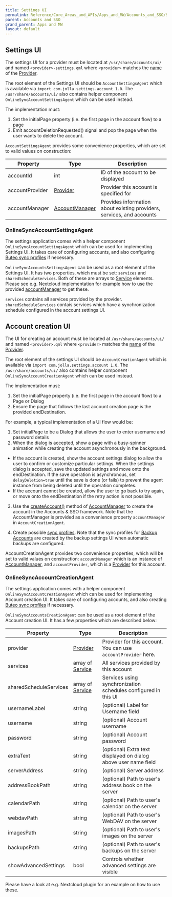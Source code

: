 ```yaml
---
title: Settings UI
permalink: Reference/Core_Areas_and_APIs/Apps_and_MW/Accounts_and_SSO/Settings_UI
parent: Accounts and SSO
grand_parent: Apps and MW
layout: default
---
```


## Settings UI

The settings UI for a provider must be located at `/usr/share/accounts/ui/` and named `<provider>-settings.qml` where `<provider>` matches the [name](https://sailfishos.org/develop/docs/sailfish-accounts/qml-sailfishaccounts-provider.html/#name-prop) of the [Provider](https://sailfishos.org/develop/docs/sailfish-accounts/qml-sailfishaccounts-provider.html/).

The root element of the Settings UI should be `AccountSettingsAgent` which is available via `import com.jolla.settings.account 1.0`.  The `/usr/share/accounts/ui/` also contains helper component `OnlineSyncAccountSettingsAgent` which can be used instead.

The implementation must:

1. Set the initialPage property (i.e. the first page in the account flow) to a page
2. Emit accountDeletionRequested() signal and pop the page when the user wants to delete the account.

`AccountSettingsAgent` provides some convenience properties, which are set to valid values on construction:

| Property        | Type                                                                                                             | Description                                                           |
| --------        | ----                                                                                                             | -----------                                                           |
| accountId       | int                                                                                                              | ID of the account to be displayed                                     |
| accountProvider | [Provider](https://sailfishos.org/develop/docs/sailfish-accounts/qml-sailfishaccounts-provider.html)             | Provider this account is specified for                                |
| accountManager  | [AccountManager](https://sailfishos.org/develop/docs/sailfish-accounts/qml-sailfishaccounts-accountmanager.html) | Provides information about existing providers, services, and accounts |

### OnlineSyncAccountSettingsAgent

The settings application comes with a helper component `OnlineSyncAccountSettingsAgent` which can be used for implementing Settings UI. It takes care of configuring accounts, and also configuring [Buteo sync profiles](/Reference/Core_Areas_and_APIs/Apps_and_MW/Synchronization/#sync-profiles) if necessary.

`OnlineSyncAccountsSettingsAgent` can be used as a root element of the Settings UI. It has two properties, which must be set: `services` and `sharedScheduleServices`. Both of these are arrays to [Service](https://sailfishos.org/develop/docs/sailfish-accounts/qml-sailfishaccounts-service.html/) elements. Please see e.g. Nextcloud implementation for example how to use the provided [accountManager](https://sailfishos.org/develop/docs/sailfish-accounts/qml-sailfishaccounts-accountmanager.html) to get these.

`services` contains all services provided by the provider. `sharedScheduleServices` contais services which have a synchronization schedule configured in the account settings UI.


## Account creation UI

The UI for creating an account must be located at `/usr/share/accounts/ui/` and named `<provider>.qml` where `<provider>` matches the [name](https://sailfishos.org/develop/docs/sailfish-accounts/qml-sailfishaccounts-provider.html/#name-prop) of the [Provider](https://sailfishos.org/develop/docs/sailfish-accounts/qml-sailfishaccounts-provider.html/).

The root element of the settings UI should be `AccountCreationAgent` which is available via `import com.jolla.settings.account 1.0`. The `/usr/share/accounts/ui/` also contains helper component `OnlineSyncAccountCreationAgent` which can be used instead.

The implementation must:

1. Set the initialPage property (i.e. the first page in the account flow) to a Page or Dialog
2. Ensure the page that follows the last account creation page is the provided endDestination.

For example, a typical implementation of a UI flow would be:

1. Set initialPage to be a Dialog that allows the user to enter username and password details
2. When the dialog is accepted, show a page with a busy-spinner animation while creating the account asynchronously in the background. 
 - If the account is created, show the account settings dialog to allow the user to confirm or customize particular settings. When the settings dialog is accepted, save the updated settings and move onto the endDestination. If the save operation is asynchronous, set `delayDeletion=true` until the save is done (or fails) to prevent the agent instance from being deleted until the operation completes.
 - If the account cannot be created, allow the user to go back to try again, or move onto the endDestination if the retry action is not possible.

3. Use the [createAccount()](https://sailfishos.org/develop/docs/sailfish-accounts/qml-sailfishaccounts-accountmanager.html/#createAccount-method) method of [AccountManager](https://sailfishos.org/develop/docs/sailfish-accounts/qml-sailfishaccounts-accountmanager.html/) to create the account in the Accounts & SSO framework. Note that the AccountManager is provided as a convenience property `accountManager` in `AccountCreationAgent`.

4. Create possible [sync profiles](/Reference/Core_Areas_and_APIs/Apps_and_MW/Synchronization/#sync-profiles). Note that the sync profiles for [Backup Accounts](../Backup_Accounts) are created by the backup settings UI when automatic backups are configured.

AccountCreationAgent provides two convenience properties, which will be set to valid values on construction: `accountManager` which is an instance of [AccountManager](https://sailfishos.org/develop/docs/sailfish-accounts/qml-sailfishaccounts-accountmanager.html), and `accountProvider`, which is a [Provider](https://sailfishos.org/develop/docs/sailfish-accounts/qml-sailfishaccounts-provider.html) for this account.


### OnlineSyncAccountCreationAgent

The settings application comes with a helper component `OnlineSyncAccountCreationAgent` which can be used for implementing Account creation UI. It takes care of configuring accounts, and also creating [Buteo sync profiles](/Reference/Core_Areas_and_APIs/Apps_and_MW/Synchronization/#sync-profiles) if necessary.

`OnlineSyncAccountsCreationAgent` can be used as a root element of the Account creation UI. It has a few properties which are described below:

| Property               | Type                                                                                                         | Description                                                     |
| --------               | ----                                                                                                         | -----------                                                     |
| provider               | [Provider](https://sailfishos.org/develop/docs/sailfish-accounts/qml-sailfishaccounts-provider.html)         | Provider for this account. You can use `accountProvider` here.  |
| services               | array of [Service](https://sailfishos.org/develop/docs/sailfish-accounts/qml-sailfishaccounts-service.html/) | All services provided by this account                           |
| sharedScheduleServices | array of [Service](https://sailfishos.org/develop/docs/sailfish-accounts/qml-sailfishaccounts-service.html/) | Services using synchronization schedules configured in this UI  |
| usernameLabel          | string                                                                                                       | (optional) Label for Username field                             |
| username               | string                                                                                                       | (optional) Account username                                     |
| password               | string                                                                                                       | (optional) Account password                                     |
| extraText              | string                                                                                                       | (optional) Extra text displayed on dialog above user name field |
| serverAddress          | string                                                                                                       | (optional) Server address                                       |
| addressBookPath        | string                                                                                                       | (optional) Path to user's address book on the server            |
| calendarPath           | string                                                                                                       | (optional) Path to user's calendar on the server                |
| webdavPath             | string                                                                                                       | (optional) Path to user's WebDAV on the server                  |
| imagesPath             | string                                                                                                       | (optional) Path to user's images on the server                  |
| backupsPath            | string                                                                                                       | (optional) Path to user's backups on the server                 |
| showAdvancedSettings   | bool                                                                                                         | Controls whether advanced settings are visible                                                                |

Please have a look at e.g. Nextcloud plugin for an example on how to use these.
